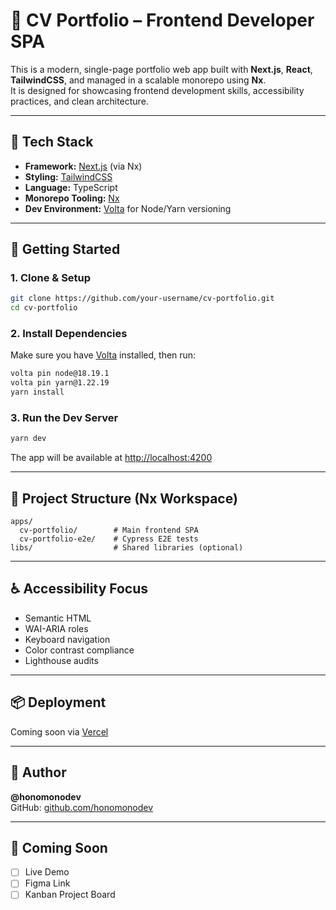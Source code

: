 # 🌿 CV Portfolio – Frontend Developer SPA

This is a modern, single-page portfolio web app built with **Next.js**, **React**, **TailwindCSS**, and managed in a scalable monorepo using **Nx**.  
It is designed for showcasing frontend development skills, accessibility practices, and clean architecture.

---

## 🧰 Tech Stack

- **Framework:** [Next.js](https://nextjs.org/) (via Nx)
- **Styling:** [TailwindCSS](https://tailwindcss.com/)
- **Language:** TypeScript
- **Monorepo Tooling:** [Nx](https://nx.dev/)
- **Dev Environment:** [Volta](https://volta.sh/) for Node/Yarn versioning

---

## 🚀 Getting Started

### 1. Clone & Setup

```bash
git clone https://github.com/your-username/cv-portfolio.git
cd cv-portfolio
```

### 2. Install Dependencies

Make sure you have [Volta](https://volta.sh) installed, then run:

```bash
volta pin node@18.19.1
volta pin yarn@1.22.19
yarn install
```

### 3. Run the Dev Server

```bash
yarn dev
```

The app will be available at [http://localhost:4200](http://localhost:4200)

---

## 📁 Project Structure (Nx Workspace)

```
apps/
  cv-portfolio/        # Main frontend SPA
  cv-portfolio-e2e/    # Cypress E2E tests
libs/                  # Shared libraries (optional)
```

---

## ♿ Accessibility Focus

- Semantic HTML
- WAI-ARIA roles
- Keyboard navigation
- Color contrast compliance
- Lighthouse audits

---

## 📦 Deployment

Coming soon via [Vercel](https://vercel.com)

---

## 📩 Author

**@honomonodev**  
GitHub: [github.com/honomonodev](https://github.com/honomonodev)

---

## 🧪 Coming Soon

- [ ] Live Demo
- [ ] Figma Link
- [ ] Kanban Project Board